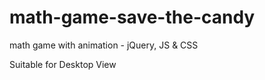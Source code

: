 # math-game-save-the-candy
math game with animation - jQuery, JS &amp; CSS

Suitable for Desktop View
